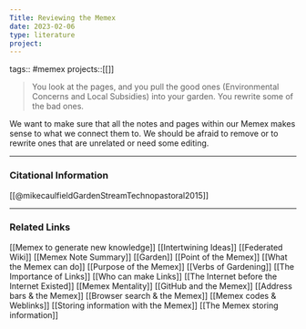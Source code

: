 ```yaml
---
Title: Reviewing the Memex
date: 2023-02-06
type: literature
project:
---
```

tags:: #memex
projects::[[]]

> You look at the pages, and you pull the good ones (Environmental Concerns and Local Subsidies) into your garden. You rewrite some of the bad ones.

We want to make sure that all the notes and pages within our Memex makes sense to what we connect them to. We should be afraid to remove or to rewrite ones that are unrelated or need some editing.

---
### Citational Information

[[@mikecaulfieldGardenStreamTechnopastoral2015]]

---

### Related Links

[[Memex to generate new knowledge]]
[[Intertwining Ideas]]
[[Federated Wiki]]
[[Memex Note Summary]]
[[Garden]]
[[Point of the Memex]]
[[What the Memex can do]]
[[Purpose of the Memex]]
[[Verbs of Gardening]]
[[The Importance of Links]]
[[Who can make Links]]
[[The Internet before the Internet Existed]]
[[Memex Mentality]]
[[GitHub and the Memex]]
[[Address bars & the Memex]]
[[Browser search & the Memex]]
[[Memex codes & Weblinks]]
[[Storing information with the Memex]]
[[The Memex storing information]]